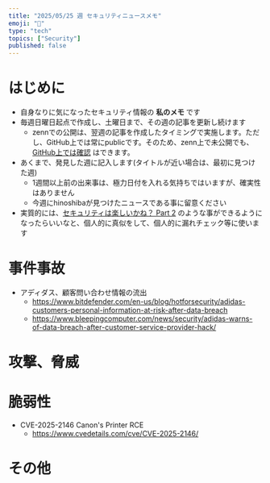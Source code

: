 ```yaml
---
title: "2025/05/25 週 セキュリティニュースメモ"
emoji: "🔖"
type: "tech"
topics: ["Security"]
published: false
---
```


# はじめに
* 自身なりに気になったセキュリティ情報の **私のメモ** です
* 毎週日曜日起点で作成し、土曜日まで、その週の記事を更新し続けます
    * zennでの公開は、翌週の記事を作成したタイミングで実施します。ただし、GitHub上では常にpublicです。そのため、zenn上で未公開でも、[GitHub上では確認](https://github.com/hinoshiba/zenn.dev/tree/main/articles) はできます。
* あくまで、発見した週に記入します(タイトルが近い場合は、最初に見つけた週)
    * 1週間以上前の出来事は、極力日付を入れる気持ちではいますが、確実性はありません
    * 今週にhinoshibaが見つけたニュースである事に留意ください
* 実質的には、[セキュリティは楽しいかね？ Part 2](https://negi.hatenablog.com/) のような事ができるようになったらいいなと、個人的に真似をして、個人的に漏れチェック等に使います

# 事件事故

* アディダス、顧客問い合わせ情報の流出
    * https://www.bitdefender.com/en-us/blog/hotforsecurity/adidas-customers-personal-information-at-risk-after-data-breach
    * https://www.bleepingcomputer.com/news/security/adidas-warns-of-data-breach-after-customer-service-provider-hack/

# 攻撃、脅威



# 脆弱性

* CVE-2025-2146 Canon's Printer RCE
    * https://www.cvedetails.com/cve/CVE-2025-2146/

# その他
